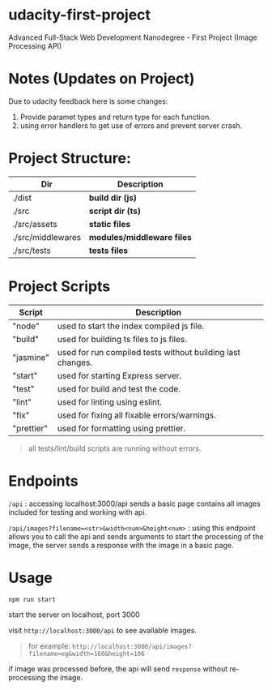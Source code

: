 # udacity-first-project
Advanced Full-Stack Web Development Nanodegree - First Project (Image Processing API)

# Notes (Updates on Project)

Due to udacity feedback here is some changes:

1. Provide paramet types and return type for each function.
2. using error handlers to get use of errors and prevent server crash.

# Project Structure:

| Dir               | Description                  |
| ----------------- | ---------------------------- |
| ./dist            | **build dir (js)**           |
| ./src             | **script dir (ts)**          |
| ./src/assets      | **static files**             |
| ./src/middlewares | **modules/middleware files** |
| ./src/tests       | **tests files**              |

# Project Scripts

| Script     | Description                                                |
| ---------- | ---------------------------------------------------------- |
| "node"     | used to start the index compiled js file.                  |
| "build"    | used for building ts files to js files.                    |
| "jasmine"  | used for run compiled tests without building last changes. |
| "start"    | used for starting Express server.                          |
| "test"     | used for build and test the code.                          |
| "lint"     | used for linting using eslint.                             |
| "fix"      | used for fixing all fixable errors/warnings.               |
| "prettier" | used for formatting using prettier.                        |

> all tests/lint/build scripts are running without errors.

# Endpoints

`/api` : accessing localhost:3000/api sends a basic page contains all images included for testing and working with api.

`/api/images?filename=<str>&width<num>&height<num>` : using this endpoint allows you to call the api and sends arguments to start the processing of the image, the server sends a response with the image in a basic page.

# Usage

```
npm run start
```
start the server on localhost, port 3000

visit `http://localhost:3000/api` to see available images.

>for example: `http://localhost:3000/api/images?filename=eg&width=160&height=106`

if image was processed before, the api will send `response` without re-processing the image.